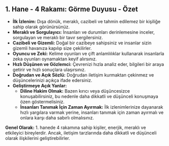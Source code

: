 ## 1. Hane - 4 Rakamı: Görme Duyusu - Özet

* **İlk İzlenim:** Dışa dönük, meraklı, cazibeli ve tahmin edilemez bir kişiliğe sahip olarak görünürsünüz. 
* **Meraklı ve Sorgulayıcı:**  İnsanları ve durumları derinlemesine inceler, sorgulayan ve meraklı bir tavır sergilersiniz.
* **Cazibeli ve Gizemli:** Doğal bir cazibeye sahipsiniz ve insanlar sizin gizemli havanıza kapılıp size çekilirler.
* **Oyuncu ve Zeki:** Kelime oyunları ve çift anlamlılıklar kullanarak insanlarla zeka oyunları oynamaktan keyif alırsınız.
* **Hızlı Düşünen ve Gözlemci:**  Çevrenizi hızla analiz eder, bilgileri bir araya getirir ve hızlı sonuçlara ulaşırsınız.
* **Doğrudan ve Açık Sözlü:**  Doğrudan iletişim kurmaktan çekinmez ve düşüncelerinizi açıkça ifade edersiniz.
* **Geliştirmeye Açık Yanlar:**
    * **Diline Hakim Olmak:**  Bazen kırıcı veya düşüncesizce konuşabilirsiniz, bu nedenle daha dikkatli ve düşünceli konuşmaya özen göstermelisiniz.
    * **İnsanları Tanımak İçin Zaman Ayırmak:**  İlk izlenimlerinize dayanarak hızlı yargılara varmak yerine, insanları tanımak için zaman ayırmalı ve onlara karşı daha sabırlı olmalısınız. 

**Genel Olarak:** 1. hanede 4 rakamına sahip kişiler, enerjik, meraklı ve etkileyici bireylerdir. Ancak, iletişim tarzlarında daha dikkatli ve düşünceli olarak ilişkilerini geliştirebilirler.
